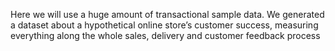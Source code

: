Here we will use a huge amount of transactional sample data. 
We generated a dataset about a hypothetical online store’s customer success, measuring everything along the whole sales, delivery and customer feedback process
